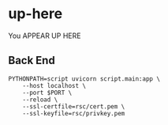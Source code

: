 # up-here
You APPEAR UP HERE

## Back End

```
PYTHONPATH=script uvicorn script.main:app \
    --host localhost \
    --port $PORT \
    --reload \
    --ssl-certfile=rsc/cert.pem \
    --ssl-keyfile=rsc/privkey.pem
```
